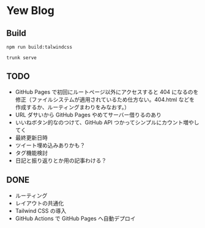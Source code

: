 # Yew Blog

## Build

```
npm run build:talwindcss
```

```
trunk serve
```

<!-- GraphQLを使う場合↓ -->
<!-- download the schema.docs.graphql from github.
https://docs.github.com/ja/graphql/overview/public-schema -->

## TODO

- GitHub Pages で初回にルートページ以外にアクセスすると 404 になるのを修正（ファイルシステムが適用されているため仕方ない。404.html などを作成するか、ルーティングまわりをみなおす。）
- URL ダサいから GitHub Pages やめてサーバー借りるのあり
- いいねボタン的なのつけて、GitHub API つかってシンプルにカウント増やしてく
- 最終更新日時
- ツイート埋め込みありかも？
- タグ機能検討
- 日記と振り返りとか用の記事わける？

## DONE

- ルーティング
- レイアウトの共通化
- Tailwind CSS の導入
- GitHub Actions で GitHub Pages へ自動デプロイ
